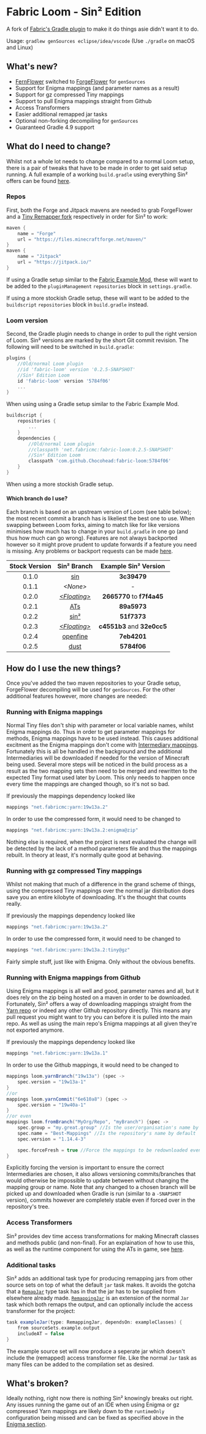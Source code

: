 # Fabric Loom - Sin² Edition
A fork of [Fabric's Gradle plugin](https://github.com/FabricMC/fabric-loom/tree/dev/0.2) to make it do things asie didn't want it to do.

Usage: `gradlew genSources eclipse/idea/vscode`
(Use `./gradle` on macOS and Linux)


## What's new?
* [FernFlower](https://github.com/FabricMC/intellij-fernflower) switched to [ForgeFlower](https://github.com/MinecraftForge/ForgeFlower) for `genSources`
* Support for Enigma mappings (and parameter names as a result)
* Support for gz compressed Tiny mappings
* Support to pull Enigma mappings straight from Github
* Access Transformers
* Easier additional remapped jar tasks
* Optional non-forking decompiling for `genSources`
* Guaranteed Gradle 4.9 support


## What do I need to change?
Whilst not a whole lot needs to change compared to a normal Loom setup, there is a pair of tweaks that have to be made in order to get said setup running. A full example of a working `build.gradle` using everything Sin² offers can be found [here](https://github.com/Chocohead/Fabric-ASM/blob/master/build.gradle).

### Repos
First, both the Forge and Jitpack mavens are needed to grab ForgeFlower and a [Tiny Remapper fork](https://github.com/Chocohead/tiny-remapper) respectively in order for Sin² to work:
```groovy
maven {
	name = "Forge"
	url = "https://files.minecraftforge.net/maven/"
}
maven { 
	name = "Jitpack"
	url = "https://jitpack.io/"
}
```
If using a Gradle setup similar to the [Fabric Example Mod](https://github.com/FabricMC/fabric-example-mod), these will want to be added to the `pluginManagement` `repositories` block in `settings.gradle`.

If using a more stockish Gradle setup, these will want to be added to the `buildscript` `repositories` block in `build.gradle` instead.

### Loom version
Second, the Gradle plugin needs to change in order to pull the right version of Loom. Sin² versions are marked by the short Git commit revision. The following will need to be switched in `build.gradle`:
```groovy
plugins {
	//Old/normal Loom plugin
	//id 'fabric-loom' version '0.2.5-SNAPSHOT'
	//Sin² Edition Loom
	id 'fabric-loom' version '5784f06'
	...
}
```
When using using a Gradle setup similar to the Fabric Example Mod.
```groovy
buildscript {
	repositories {
		...
	}
	dependencies {
		//Old/normal Loom plugin
		//classpath 'net.fabricmc:fabric-loom:0.2.5-SNAPSHOT'
		//Sin² Edition Loom
		classpath 'com.github.Chocohead:fabric-loom:5784f06'
	}
}
```
When using a more stockish Gradle setup.

#### Which branch do I use?
Each branch is based on an upstream version of Loom (see table below); the most recent commit a branch has is likeliest the best one to use. When swapping between Loom forks, aiming to match like for like versions minimises how much has to change in your `build.gradle` in one go (and thus how much can go wrong). Features are not always backported however so it might prove prudent to update forwards if a feature you need is missing. Any problems or backport requests can be made [here](https://github.com/Chocohead/fabric-loom/issues).

Stock Version | Sin² Branch | Example Sin² Version
:---: | :---: | :---:
0.1.0 | [sin](https://github.com/Chocohead/fabric-loom/tree/sin) | **3c39479**
0.1.1 | *\<None\>* | -
0.2.0 | [*\<Floating\>*](https://github.com/Chocohead/fabric-loom/compare/3c39479...f7f4a45) | **2665770** to **f7f4a45**
0.2.1 | [ATs](https://github.com/Chocohead/fabric-loom/tree/ATs) | **89a5973**
0.2.2 | [sin²](https://github.com/Chocohead/fabric-loom/tree/sin²) | **51f7373**
0.2.3 | [*\<Floating\>*](https://github.com/Chocohead/fabric-loom/compare/f2fc524...32e0cc5) | **c4551b3** and **32e0cc5**
0.2.4 | [openfine](https://github.com/Chocohead/fabric-loom/tree/openfine) | **7eb4201**
0.2.5 | [dust](https://github.com/Chocohead/fabric-loom/tree/dust) | **5784f06**


## How do I use the new things?
Once you've added the two maven repositories to your Gradle setup, ForgeFlower decompiling will be used for `genSources`. For the other additional features however, more changes are needed:

### Running with Enigma mappings
Normal Tiny files don't ship with parameter or local variable names, whilst Enigma mappings do. Thus in order to get parameter mappings for methods, Enigma mappings have to be used instead. This causes additional excitment as the Enigma mappings don't come with [Intermediary mappings](https://github.com/FabricMC/intermediary). Fortunately this is all be handled in the background and the additional Intermediaries will be downloaded if needed for the version of Minecraft being used. Several more steps will be noticed in the build process as a result as the two mapping sets then need to be merged and rewritten to the expected Tiny format used later by Loom. This only needs to happen once every time the mappings are changed though, so it's not so bad.

If previously the mappings dependency looked like
```groovy
mappings "net.fabricmc:yarn:19w13a.2"
```
In order to use the compressed form, it would need to be changed to
```groovy
mappings "net.fabricmc:yarn:19w13a.2:enigma@zip"
```
Nothing else is required, when the project is next evaluated the change will be detected by the lack of a method parameters file and thus the mappings rebuilt. In theory at least, it's normally quite good at behaving.  


### Running with gz compressed Tiny mappings
Whilst not making that much of a difference in the grand scheme of things, using the compressed Tiny mappings over the normal jar distribution does save you an entire kilobyte of downloading. It's the thought that counts really.

If previously the mappings dependency looked like
```groovy
mappings "net.fabricmc:yarn:19w13a.2"
```
In order to use the compressed form, it would need to be changed to
```groovy
mappings "net.fabricmc:yarn:19w13a.2:tiny@gz"
```
Fairly simple stuff, just like with Enigma. Only without the obvious benefits.


### Running with Enigma mappings from Github
Using Enigma mappings is all well and good, parameter names and all, but it does rely on the zip being hosted on a maven in order to be downloaded. Fortunately, Sin² offers a way of downloading mappings straight from the [Yarn repo](https://github.com/FabricMC/yarn) or indeed any other Github repository directly. This means any pull request you might want to try you can before it is pulled into the main repo. As well as using the main repo's Enigma mappings at all given they're not exported anymore.

If previously the mappings dependency looked like
```groovy
mappings "net.fabricmc:yarn:19w13a.1"
```
In order to use the Github mappings, it would need to be changed to
```groovy
mappings loom.yarnBranch("19w13a") {spec ->
	spec.version = "19w13a-1"
}
//or
mappings loom.yarnCommit("6e610a8") {spec ->
	spec.version = "19w40a-1"
}
//or even
mappings loom.fromBranch("MyOrg/Repo", "myBranch") {spec ->
	spec.group = "my.great.group" //Is the user/organisation's name by default
	spec.name = "Best-Mappings" //Is the repository's name by default
	spec.version = "1.14.4-3"

	spec.forceFresh = true //Force the mappings to be redownloaded even when they haven't changed
}
```
Explicitly forcing the version is important to ensure the correct Intermediaries are chosen, it also allows versioning commits/branches that would otherwise be impossible to update between without changing the mapping group or name. Note that any changed to a chosen branch will be picked up and downloaded when Gradle is run (similar to a `-SNAPSHOT` version), commits however are completely stable even if forced over in the repository's tree.


### Access Transformers
Sin² provides dev time access transformations for making Minecraft classes and methods public (and non-final). For an explaination of how to use this, as well as the runtime component for using the ATs in game, see [here](https://github.com/Chocohead/Fabric-ASM#sailing-the-shenanigans).


### Additional tasks
Sin² adds an additional task type for producing remapping jars from other source sets on top of what the default `jar` task makes. It avoids the gotcha that a [`RemapJar`](https://github.com/Chocohead/fabric-loom/blob/ATs/src/main/java/net/fabricmc/loom/task/RemapJar.java) type task has in that the jar has to be supplied from elsewhere already made. [`RemappingJar`](https://github.com/Chocohead/fabric-loom/blob/ATs/src/main/java/net/fabricmc/loom/task/RemappingJar.java) is an extension of the normal `Jar` task which both remaps the output, and can optionally include the access transformer for the project:
```groovy
task exampleJar(type: RemappingJar, dependsOn: exampleClasses) {
	from sourceSets.example.output
	includeAT = false
}
```
The example source set will now produce a seperate jar which doesn't include the (remapped) access transformer file. Like the normal `Jar` task as many files can be added to the compilation set as desired.


## What's broken?
Ideally nothing, right now there is nothing Sin² knowingly breaks out right. Any issues running the game out of an IDE when using Enigma or gz compressed Yarn mappings are likely down to the `runtimeOnly` configuration being missed and can be fixed as specified above in the [Enigma section](#running-with-enigma-mappings).
